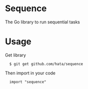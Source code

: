 # Sequence

The Go library to run sequential tasks

# Usage

Get library

```
  $ git get github.com/hata/sequence
```

Then import in your code

```
  import "sequence"
```



